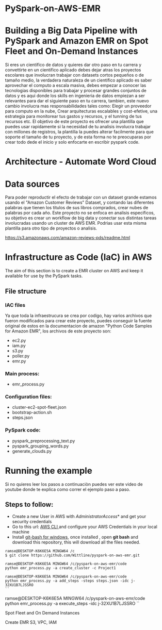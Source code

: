 # PySpark-on-AWS-EMR

# Building a Big Data Pipeline with PySpark and Amazon EMR on Spot Fleet and On-Demand Instances

Si eres un cientifico de datos y quieres dar otro paso en tu carrera y convettirte en un cientifico aplicado debes dejar atras los proyectos escolares que involucran trabajar con datasets cortos pequeños o de tamaño medio, la verdadera naturaleza de un cientifico aplicado es saber aprovechar el computo a escala masiva, debes empezar a conocer las tecnologias disponibles para trabajar y procesar grandes conjuntos de datos y es aqui donde los skills en ingenieria de datos empiezan a ser relevantes para dar el siguiente paso en tu carrera, tambien, este nuevo cambio involucra mas responsabilidades tales como: Elegir un proveedor para computo en la nube, Crear arquitecturas escalables y cost-efetive, una estrategia para monitorear tus gastos y recursos, y el tunning de tus recursos etc. El objetivo de este proyecto es ofrecer una plantilla que puedes usar rapidamente si la necesidad de tu analisis involucra trabajar con millones de registros, la plantilla la puedes alterar facilmente para que soporte el tamaño de tu proyecto, y de esta forma no te preocuparas por crear todo dede el inicio y solo enfocarte en escribir pyspark code.

# Architecture - Automate Word Cloud



# Data sources
Para poder reproductir el efecto de trabajar con un dataset grande estamos usando el "Amazon Customer Reviews" Dataset, y contando las diferentes palabras que tienen los titulos de sus libros comprados, crear nubes de palabras por cada año. Este proyecto no se enfoca en analisis especificos, su objetivo es crear un workflow de big data y conectar sus distintas tareas involucradas usando un cluster de AWS EMR. Podrias usar esta misma plantilla para otro tipo de proyectos o analisis.

https://s3.amazonaws.com/amazon-reviews-pds/readme.html




# Infrastructure as Code (IaC) in AWS

The aim of this section is to create a EMR cluster on AWS and keep it available for use by the PySpark tasks.

## File structure

### IAC files
Ya que toda la infraestrucura se crea por codigo, hay varios archivos que fueron modificados para crear este proyecto, puedes conseguir la fuente original de estos en la documentacion de amazon "Python Code Samples for Amazon EMR", los archivos de este proyecto son:
- ec2.py
- iam.py
- s3.py
- poller.py
- emr.py

### Main process:
- emr_process.py

### Configuration files:
- cluster-ec2-spot-fleet.json
- bootstrap-action.sh
- steps.json

### PySpark code:
- pyspark_preprocessing_text.py
- pyspark_grouping_words.py
- generate_clouds.py

# Running the example

Si no quieres leer los pasos a continuaciòn puedes ver este video de youtube donde te explica como correr el ejemplo paso a paso.

## Steps to follow:

- Create a new User in AWS with *AdministratorAccess** and get your security credentials
- Go to this url: <a href="https://docs.aws.amazon.com/cli/latest/userguide/cli-chap-welcome.html ">AWS CLI </a> and configure your AWS Credentials in your local machine
- Install <a href="https://www.stanleyulili.com/git/how-to-install-git-bash-on-windows/">git-bash for windows</a>, once installed , open **git bash** and download this repository, this will download all the files needed.

``` 
ramse@DESKTOP-K6K6E5A MINGW64 /c
$ git clone https://github.com/Wittline/pyspark-on-aws-emr.git
```

```
ramse@DESKTOP-K6K6E5A MINGW64 /c/pyspark-on-aws-emr/code
python emr_process.py -a create_cluster -c Project1
```


```
ramse@DESKTOP-K6K6E5A MINGW64 /c/pyspark-on-aws-emr/code
python emr_process.py -a add_steps -steps steps.json -idc j-32XU1B7LJSSRO
``

```
ramse@DESKTOP-K6K6E5A MINGW64 /c/pyspark-on-aws-emr/code
python emr_process.py -a execute_steps -idc j-32XU1B7LJSSRO
``













Spot Fleet and On Demand Instances

Create EMR
S3, VPC, IAM




